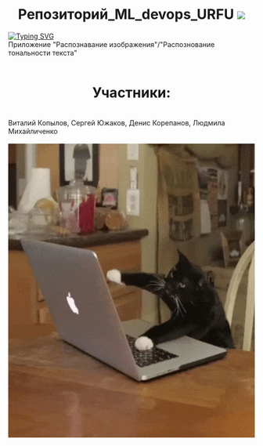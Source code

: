 <h1 align="center">Репозиторий_ML_devops_URFU <img src="https://github.com/blackcater/blackcater/raw/main/images/Hi.gif" height="32"/></h1>
<a href="https://git.io/typing-svg"><img src="https://readme-typing-svg.herokuapp.com?font=Fira+Code&pause=500&color=1D46F7&width=435&lines=Command+%2319+URFU" alt="Typing SVG" /></a><br>
Приложение "Распознавание изображения"/"Распознование тональности текста"<br><br>
<h1 align="center">Участники:</h1><br>
Виталий Копылов, Сергей Южаков, Денис Корепанов, Людмила Михайличенко <br><br>
<img src="https://github.com/DenisKorepanov/ML_devops_URFU/blob/main/cat.gif" height="600"/>
